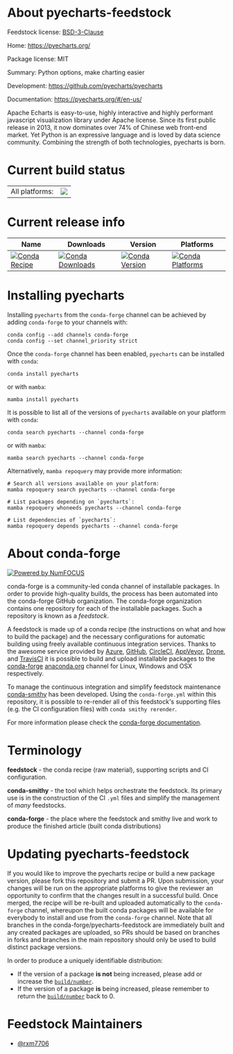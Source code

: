 About pyecharts-feedstock
=========================

Feedstock license: [BSD-3-Clause](https://github.com/conda-forge/pyecharts-feedstock/blob/main/LICENSE.txt)

Home: https://pyecharts.org/

Package license: MIT

Summary: Python options, make charting easier

Development: https://github.com/pyecharts/pyecharts

Documentation: https://pyecharts.org/#/en-us/

Apache Echarts is easy-to-use, highly interactive and highly performant javascript visualization library under Apache license. Since its first public release in 2013, it now dominates over 74% of Chinese web front-end market. Yet Python is an expressive language and is loved by data science community. Combining the strength of both technologies, pyecharts is born.

Current build status
====================


<table><tr><td>All platforms:</td>
    <td>
      <a href="https://dev.azure.com/conda-forge/feedstock-builds/_build/latest?definitionId=21227&branchName=main">
        <img src="https://dev.azure.com/conda-forge/feedstock-builds/_apis/build/status/pyecharts-feedstock?branchName=main">
      </a>
    </td>
  </tr>
</table>

Current release info
====================

| Name | Downloads | Version | Platforms |
| --- | --- | --- | --- |
| [![Conda Recipe](https://img.shields.io/badge/recipe-pyecharts-green.svg)](https://anaconda.org/conda-forge/pyecharts) | [![Conda Downloads](https://img.shields.io/conda/dn/conda-forge/pyecharts.svg)](https://anaconda.org/conda-forge/pyecharts) | [![Conda Version](https://img.shields.io/conda/vn/conda-forge/pyecharts.svg)](https://anaconda.org/conda-forge/pyecharts) | [![Conda Platforms](https://img.shields.io/conda/pn/conda-forge/pyecharts.svg)](https://anaconda.org/conda-forge/pyecharts) |

Installing pyecharts
====================

Installing `pyecharts` from the `conda-forge` channel can be achieved by adding `conda-forge` to your channels with:

```
conda config --add channels conda-forge
conda config --set channel_priority strict
```

Once the `conda-forge` channel has been enabled, `pyecharts` can be installed with `conda`:

```
conda install pyecharts
```

or with `mamba`:

```
mamba install pyecharts
```

It is possible to list all of the versions of `pyecharts` available on your platform with `conda`:

```
conda search pyecharts --channel conda-forge
```

or with `mamba`:

```
mamba search pyecharts --channel conda-forge
```

Alternatively, `mamba repoquery` may provide more information:

```
# Search all versions available on your platform:
mamba repoquery search pyecharts --channel conda-forge

# List packages depending on `pyecharts`:
mamba repoquery whoneeds pyecharts --channel conda-forge

# List dependencies of `pyecharts`:
mamba repoquery depends pyecharts --channel conda-forge
```


About conda-forge
=================

[![Powered by
NumFOCUS](https://img.shields.io/badge/powered%20by-NumFOCUS-orange.svg?style=flat&colorA=E1523D&colorB=007D8A)](https://numfocus.org)

conda-forge is a community-led conda channel of installable packages.
In order to provide high-quality builds, the process has been automated into the
conda-forge GitHub organization. The conda-forge organization contains one repository
for each of the installable packages. Such a repository is known as a *feedstock*.

A feedstock is made up of a conda recipe (the instructions on what and how to build
the package) and the necessary configurations for automatic building using freely
available continuous integration services. Thanks to the awesome service provided by
[Azure](https://azure.microsoft.com/en-us/services/devops/), [GitHub](https://github.com/),
[CircleCI](https://circleci.com/), [AppVeyor](https://www.appveyor.com/),
[Drone](https://cloud.drone.io/welcome), and [TravisCI](https://travis-ci.com/)
it is possible to build and upload installable packages to the
[conda-forge](https://anaconda.org/conda-forge) [anaconda.org](https://anaconda.org/)
channel for Linux, Windows and OSX respectively.

To manage the continuous integration and simplify feedstock maintenance
[conda-smithy](https://github.com/conda-forge/conda-smithy) has been developed.
Using the ``conda-forge.yml`` within this repository, it is possible to re-render all of
this feedstock's supporting files (e.g. the CI configuration files) with ``conda smithy rerender``.

For more information please check the [conda-forge documentation](https://conda-forge.org/docs/).

Terminology
===========

**feedstock** - the conda recipe (raw material), supporting scripts and CI configuration.

**conda-smithy** - the tool which helps orchestrate the feedstock.
                   Its primary use is in the construction of the CI ``.yml`` files
                   and simplify the management of *many* feedstocks.

**conda-forge** - the place where the feedstock and smithy live and work to
                  produce the finished article (built conda distributions)


Updating pyecharts-feedstock
============================

If you would like to improve the pyecharts recipe or build a new
package version, please fork this repository and submit a PR. Upon submission,
your changes will be run on the appropriate platforms to give the reviewer an
opportunity to confirm that the changes result in a successful build. Once
merged, the recipe will be re-built and uploaded automatically to the
`conda-forge` channel, whereupon the built conda packages will be available for
everybody to install and use from the `conda-forge` channel.
Note that all branches in the conda-forge/pyecharts-feedstock are
immediately built and any created packages are uploaded, so PRs should be based
on branches in forks and branches in the main repository should only be used to
build distinct package versions.

In order to produce a uniquely identifiable distribution:
 * If the version of a package **is not** being increased, please add or increase
   the [``build/number``](https://docs.conda.io/projects/conda-build/en/latest/resources/define-metadata.html#build-number-and-string).
 * If the version of a package **is** being increased, please remember to return
   the [``build/number``](https://docs.conda.io/projects/conda-build/en/latest/resources/define-metadata.html#build-number-and-string)
   back to 0.

Feedstock Maintainers
=====================

* [@rxm7706](https://github.com/rxm7706/)

